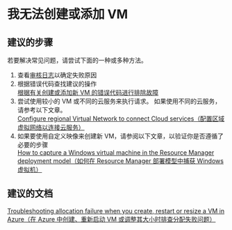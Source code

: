 <properties 
    pageTitle="I can't create or add a VM" 
    description="我无法创建或添加 VM" 
    service="microsoft.compute"
    resource="virtualmachines"
    authors="kasparks"
    displayOrder="3"
    selfHelpType="resource"
    supportTopicIds=""
    resourceTags="windows"
    productPesIds=""
    cloudEnvironments="public"   
/>

    

# 我无法创建或添加 VM

## **建议的步骤**
若要解决常见问题，请尝试下面的一种或多种方法。

1. 查看[审核日志](data-blade:Microsoft_Azure_Insights.AzureDiagnosticsBladeWithParameter)以确定失败原因
2. 根据错误代码查找建议的操作 <br>
[根据有关创建或添加新 VM 的错误代码进行排除故障](https://azure.microsoft.com/documentation/articles/virtual-machines-allocation-failure/#error-string-lookup)
3. 尝试使用较小的 VM 或不同的云服务来执行请求。 如果使用不同的云服务，请参考以下文章。 <br>
[Configure regional Virtual Network to connect Cloud services（配置区域虚拟网络以连接云服务）](https://azure.microsoft.com/blog/vnet-to-vnet-connecting-virtual-networks-in-azure-across-different-regions/)
4. 如果要使用自定义映像来创建新 VM，请参阅以下文章，以验证你是否遵循了必要的步骤 <br>
[How to capture a Windows virtual machine in the Resource Manager deployment model（如何在 Resource Manager 部署模型中捕获 Windows 虚拟机）](https://azure.microsoft.com/documentation/articles/virtual-machines-windows-capture-image-resource-manager/)

## **建议的文档**
[Troubleshooting allocation failure when you create, restart or resize a VM in Azure（在 Azure 中创建、重新启动 VM 或调整其大小时排查分配失败问题）](https://azure.microsoft.com/documentation/articles/virtual-machines-allocation-failure/)


<!--HONumber=Jun16_HO5-->


